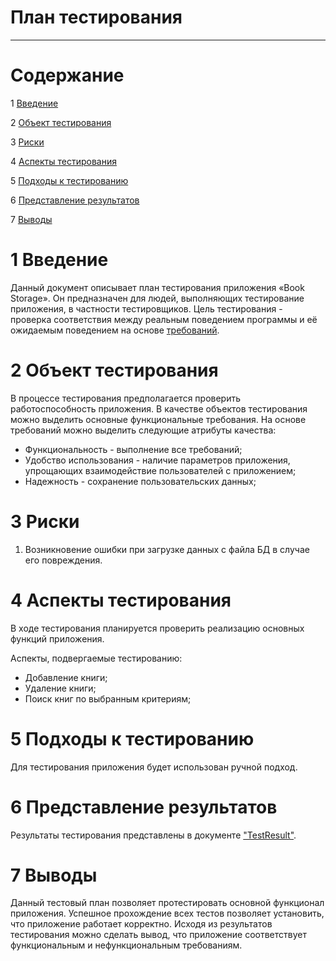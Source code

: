 # План тестирования
---


# Cодержание
1 [Введение](#introduction)  

2 [Объект тестирования](#items) 

3 [Риски](#risk)  

4 [Аспекты тестирования](#features)  

5 [Подходы к тестированию](#approach)  

6 [Представление результатов](#pass)  

7 [Выводы](#conclusion)  

<a name="introduction"/>

# 1 Введение

Данный документ описывает план тестирования приложения «Book Storage». Он предназначен для людей, выполняющих тестирование приложения, в частности тестировщиков. Цель тестирования - проверка соответствия между реальным поведением программы и её ожидаемым поведением на основе [требований](https://github.com/Vrach01/BookStorage/blob/master/%D0%A2%D1%80%D0%B5%D0%B1%D0%BE%D0%B2%D0%B0%D0%BD%D0%B8%D1%8F.md).

<a name="items"/>

# 2 Объект тестирования

В процессе тестирования предполагается проверить работоспособность приложения.
В качестве объектов тестирования можно выделить основные функциональные требования.
На основе требований можно выделить следующие атрибуты качества: 
* Функциональность - выполнение все требований; 
* Удобство использования - наличие параметров приложения, упрощающих взаимодействие пользователей с приложением;
* Надежность - сохранение пользовательских данных;

<a name="risk"/>

# 3 Риски

1. Возникновение ошибки при загрузке данных с файла БД в случае  его повреждения.

<a name="features"/>

# 4 Аспекты тестирования

В ходе тестирования планируется проверить реализацию основных функций приложения.

Аспекты, подвергаемые тестированию:  

* Добавление книги;  
* Удаление книги;
* Поиск книг по выбранным критериям;


<a name="approach"/>

# 5 Подходы к тестированию

Для тестирования приложения будет использован ручной подход.

<a name="pass"/>

# 6 Представление результатов

Результаты тестирования представлены в документе ["TestResult"](https://github.com/Vrach01/BookStorage/blob/master/Testing/TestResult.md).

<a name="conclusion"/>

# 7 Выводы

Данный тестовый план позволяет протестировать основной функционал приложения. 
Успешное прохождение всех тестов позволяет установить, что приложение работает корректно.
Исходя из результатов тестирования можно сделать вывод, что приложение соответствует функциональным и нефункциональным требованиям.
